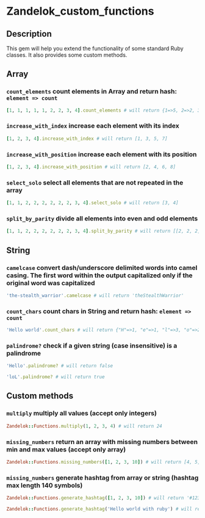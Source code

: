 # Zandelok_custom_functions

## Description

This gem will help you extend the functionality of some standard Ruby classes. It also provides some custom methods.

## Array

### `count_elements` count elements in Array and return hash: `element => count`
```ruby
[1, 1, 1, 1, 1, 2, 2, 3, 4].count_elements # will return {1=>5, 2=>2, 3=>1, 4=>1}
```

### `increase_with_index` increase each element with its index
```ruby
[1, 2, 3, 4].increase_with_index # will return [1, 3, 5, 7]
```

### `increase_with_position` increase each element with its position
```ruby
[1, 2, 3, 4].increase_with_position # will return [2, 4, 6, 8]
```

### `select_solo` select all elements that are not repeated in the array
```ruby
[1, 1, 2, 2, 2, 2, 2, 2, 3, 4].select_solo # will return [3, 4]
```

### `split_by_parity` divide all elements into even and odd elements
```ruby
[1, 1, 2, 2, 2, 2, 2, 2, 3, 4].split_by_parity # will return [[2, 2, 2, 2, 2, 2, 4], [1, 1, 3]]
```

## String

### `camelcase` convert dash/underscore delimited words into camel casing. The first word within the output capitalized only if the original word was capitalized
```ruby
'the-stealth_warrior'.camelcase # will return 'theStealthWarrior'
```

### `count_chars` count chars in String and return hash: `element => count`
```ruby
'Hello world'.count_chars # will return {"H"=>1, "e"=>1, "l"=>3, "o"=>2, " "=>1, "w"=>1, "r"=>1, "d"=>1}
```

### `palindrome?` check if a given string (case insensitive) is a palindrome
```ruby
'Hello'.palindrome? # will return false

'loL'.palindrome? # will return true
```

## Custom methods

### `multiply` multiply all values (accept only integers)
```ruby
Zandelok::Functions.multiply(1, 2, 3, 4) # will return 24
```

### `missing_numbers` return an array with missing numbers between min and max values (accept only array)
```ruby
Zandelok::Functions.missing_numbers([1, 2, 3, 10]) # will return [4, 5, 6, 7, 8, 9]
```

### `missing_numbers` generate hashtag from array or string (hashtag max length 140 symbols)
```ruby
Zandelok::Functions.generate_hashtag([1, 2, 3, 10]) # will return '#12310'

Zandelok::Functions.generate_hashtag('Hello world with ruby') # will return '#HelloWorldWithRuby'
```